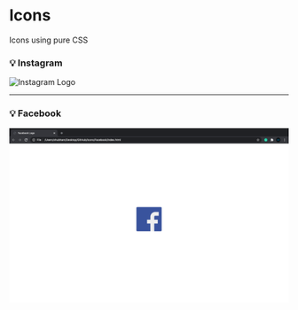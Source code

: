 # Icons
Icons using pure CSS

### 💡 Instagram 
![Instagram Logo](https://user-images.githubusercontent.com/40699892/92588758-201e1200-f2b7-11ea-9f77-552515eb5564.png)

<hr>

### 💡 Facebook
<img src="Images/Facebook Logo.png" alt="Facebook Logo">
